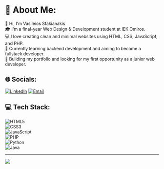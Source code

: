 # 💫 About Me:
👋 Hi, I'm Vasileios Sfakianakis  
🎓 I'm a final-year Web Design & Development student at IEK Omiros.  
💻 I love creating clean and minimal websites using HTML, CSS, JavaScript, and PHP.  
🌱 Currently learning backend development and aiming to become a fullstack developer.  
🚀 Building my portfolio and looking for my first opportunity as a junior web developer.  

## 🌐 Socials:
[![LinkedIn](https://img.shields.io/badge/LinkedIn-%230077B5.svg?logo=linkedin&logoColor=white)]([https://linkedin.com/in/Bill%20Sphakianakes](https://www.linkedin.com/in/bill-sphakianakes-2b145b308/))  
[![Email](https://img.shields.io/badge/Email-D14836?logo=gmail&logoColor=white)](mailto:vsphakianakes@gmail.com)  

## 💻 Tech Stack:
![HTML5](https://img.shields.io/badge/html5-%23E34F26.svg?style=for-the-badge&logo=html5&logoColor=white)  
![CSS3](https://img.shields.io/badge/css3-%231572B6.svg?style=for-the-badge&logo=css3&logoColor=white)  
![JavaScript](https://img.shields.io/badge/javascript-%23323330.svg?style=for-the-badge&logo=javascript&logoColor=%23F7DF1E)  
![PHP](https://img.shields.io/badge/php-%23777BB4.svg?style=for-the-badge&logo=php&logoColor=white)  
![Python](https://img.shields.io/badge/python-3670A0?style=for-the-badge&logo=python&logoColor=ffdd54)  
![Java](https://img.shields.io/badge/java-%23ED8B00.svg?style=for-the-badge&logo=openjdk&logoColor=white)  

---

[![](https://visitcount.itsvg.in/api?id=BillSfakianakis&icon=0&color=0)](https://visitcount.itsvg.in)

